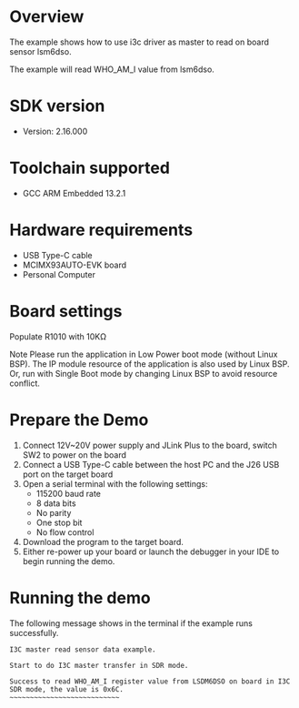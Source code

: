 Overview
========
The example shows how to use i3c driver as master to read on board sensor lsm6dso.

The example will read WHO_AM_I value from lsm6dso.

SDK version
===========
- Version: 2.16.000

Toolchain supported
===================
- GCC ARM Embedded  13.2.1

Hardware requirements
=====================
- USB Type-C cable
- MCIMX93AUTO-EVK board
- Personal Computer

Board settings
==============
Populate R1010 with 10KΩ

Note
Please run the application in Low Power boot mode (without Linux BSP).
The IP module resource of the application is also used by Linux BSP.
Or, run with Single Boot mode by changing Linux BSP to avoid resource
conflict.

Prepare the Demo
================
1.  Connect 12V~20V power supply and JLink Plus to the board, switch SW2 to power on the board
2.  Connect a USB Type-C cable between the host PC and the J26 USB port on the target board
3.  Open a serial terminal with the following settings:
    - 115200 baud rate
    - 8 data bits
    - No parity
    - One stop bit
    - No flow control
4.  Download the program to the target board.
5.  Either re-power up your board or launch the debugger in your IDE to begin running the demo.

Running the demo
================
The following message shows in the terminal if the example runs successfully.

~~~~~~~~~~~~~~~~~~~~~~~~~~~~
I3C master read sensor data example.

Start to do I3C master transfer in SDR mode.

Success to read WHO_AM_I register value from LSDM6DSO on board in I3C SDR mode, the value is 0x6C.
~~~~~~~~~~~~~~~~~~~~~~~~~~~
